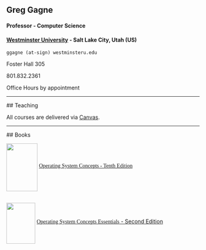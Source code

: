 ## Greg Gagne
#### Professor - Computer Science
#### <a href="https://westminsteru.edu" target = "_blank">Westminster University</a> - Salt Lake City, Utah (US)

`ggagne (at-sign) westminsteru.edu`

Foster Hall 305

801.832.2361

Office Hours by appointment

<hr>
## Teaching

All courses are delivered via <a href="https://westminster.instructure.com" target="_blank">Canvas</a>.

<hr>
## Books

<img src="./images/os10-cover.jpg" alt="" width="81"
          align="middle" height="125"> <span style="font-family:
          Garamond;"></span><span style="font-family: Garamond;"><a
            target="_blank"
            href="https://codex.cs.yale.edu/avi/os-book/OS10/index.html">Operating System Concepts - Tenth Edition</a>&nbsp; <br>
          <br>
        </span>

<img style="width: 75px; height: 107px;" alt=""
            src="./images/os9e-cover.jpg" width="1400" align="middle"
            height="2000"> </i><a style="font-family: Garamond;"
          target="_blank"
          href="https://codex.cs.yale.edu/avi/os-book/OSE2/index.html">Operating System Concepts Essentials</a><a target="_blank"
          href="http://codex.cs.yale.edu/avi/os-book/OSE2/index.html"> -
          Second Edition</a><i><br>



